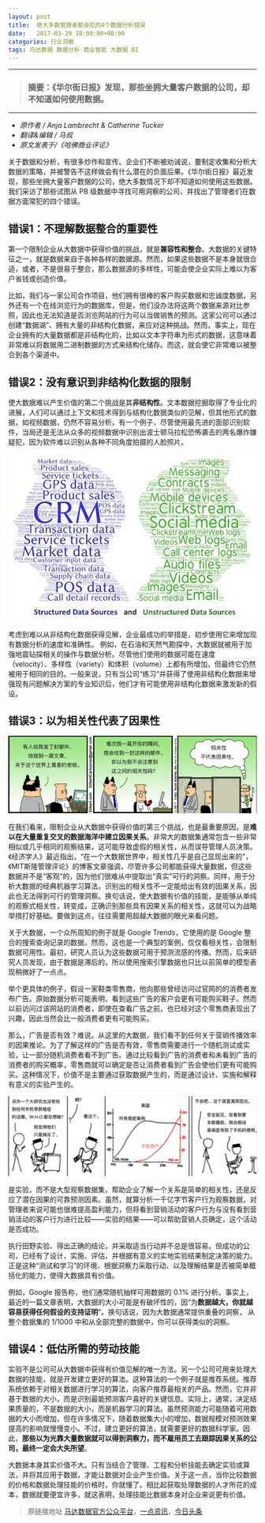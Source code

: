 ```yaml
---
layout: post
title:  绝大多数管理者都会犯的4个数据分析错误
date:   2017-03-29 18:00:00+08:00
categories: 行业洞察
tags: 马达数据 数据分析 商业智能 大数据 BI
---
```


---------
> ### 摘要：《华尔街日报》发现，那些坐拥大量客户数据的公司，却不知道如何使用数据。
--------

* *原作者 / Anja Lambrecht & Catherine Tucker*
* *翻译&编辑 / 马叔*
* *原文发表于/《哈佛商业评论》*


关于数据和分析，有很多炒作和宣传。企业们不断被劝诫说，要制定收集和分析大数据的策略，并被警告不这样做会有什么潜在的负面后果。《华尔街日报》最近发现，那些坐拥大量客户数据的公司，绝大多数情况下却不知道如何使用这些数据。我们采访了那些试图从 PB 级数据中寻找可用洞察的公司，并找出了管理者们在数据方面常犯的四个错误。


## 错误1：不理解数据整合的重要性


第一个限制企业从大数据中获得价值的挑战，就是**兼容性和整合**。大数据的关键特征之一，就是数据来自于各种各样的数据源。然而，如果这些数据不是本身就很合适，或者，不是很易于整合，那么数据源的多样性，可能会使企业实际上难以为客户省钱或创造价值。


比如，我们与一家公司合作项目，他们拥有很棒的客户购买数据和忠诚度数据，另外还有一个在线浏览行为的数据库，但是，他们没办法将这两个数据来源对比参照，因此也无法知道是否浏览网站的行为可以当做销售的预测。这家公司可以通过创建“数据湖”、拥有大量的非结构化数据，来应对这种挑战。然而，事实上，现在企业拥有的大量数据都是非结构化的，比如以文本字符串为形式的数据，这意味着非常难以将数据用二进制数据的方式来结构化储存。而这，就会使它非常难以被整合到各个渠道中。


## 错误2：没有意识到非结构化数据的限制


使大数据难以产生价值的第二个挑战是其**非结构性**。文本数据挖掘取得了专业化的进展，人们可以通过上下文和技术得到与结构化数据类似的见解，但其他形式的数据，如视频数据，仍然不容易分析。有一个例子，尽管使用最先进的面部识别软件，当局还是无法从众多的视频数据中识别出波士顿马拉松恐怖袭击的两名爆炸嫌疑犯，因为软件难以识别从各种不同角度拍摄的人脸照片。


![结构化数据与非结构化数据](/images/2017/3/29/1.png)


考虑到难以从非结构化数据获得见解，企业最成功的举措是，初步使用它来增加现有数据分析的速度和准确性。 例如，在石油和天然气勘探中，大数据就被用于加强地震钻探相关的操作与数据分析。尽管他们使用的数据可能在速度（velocity）、多样性（variety）和体积（volume）上都有所增加，但最终它仍然被用于相同的目的。一般来说，只有当公司“练习”并获得了使用非结构化数据来增强现有问题解决方案的专业知识后，他们才有可能使用非结构化数据来激发新的假设。


## 错误3：以为相关性代表了因果性


![相关性不代表因果性 - 漫画1](/images/2017/3/29/2.png)


在我们看来，限制企业从大数据中获得价值的第三个挑战，也是最重要原因，是**难以在大量重复交叉的数据海洋中建立因果关系**。非常大的数据集通常包含一些非常相似或几乎相同的观察结果，这可能导致虚假的相关性，从而误导管理人员决策。《经济学人》最近指出，“在一个大数据世界中，相关性几乎是自己显现出来的”，《MIT斯隆管理评论》的博客文章强调，尽管许多公司都能获得大量数据，但这些数据并不是“客观”的，因为他们很难从中提取出“真实”可行的洞察。同样，用于分析大数据的经典机器学习算法，识别出的相关性不一定能给出有效的因果关系，因此也无法得到可行的管理洞察。换句话说，使大数据有价值的技能，是能够从单纯的观察式相关性，转变成，正确识别那些具有因果关系的相关性，这就可以为战略举措打好基础。要做到这点，往往需要用超越大数据的眼光来看问题。


关于大数据，一个众所周知的例子就是 Google Trends，它使用的是 Google 整合的搜索查询记录的数据。然而，这也是一个典型的案例，仅仅看相关性，会限制数据可用性。最初，研究人员认为这些数据可用于预测流感的传播。然而，后来研究人员发现，由于数据是滞后的，所以使用搜索引擎数据也只比以前简单的模型表现稍微好了一点点。


举个更具体的例子，假设一家鞋类零售商，他向那些曾经访问过官网的的消费者发布广告。原始数据分析可能表明，看到这些广告的客户会更有可能购买鞋子。然而以前访问过该网站的消费者，即使在查看广告之前，也已经对这个零售商表现出了兴趣，因此当然会比一般消费者更有可能购买。


那么，广告是否有效？难说。从这里的大数据，我们看不到任何关于营销传播效率的因果推论。为了了解这样的广告是否有效，零售商需要进行一个随机测试或实验，让一部分随机消费者看不到广告。通过比较看到广告的消费者和未看到广告的消费者的购买概率，零售商就可以确定是否让消费者看到广告会使他们更有可能购买。这种情况下，价值不是主要通过获取数据产生的，而是通过设计、实施和解释有意义的实验产生的。


![相关性不代表因果性 - 漫画2](/images/2017/3/29/3.jpg)


是实验，而不是大型观察数据集，帮助企业了解一个关系是简单的相关性，还是反应了潜在因果的可靠预测因素。虽然，就算分析一千亿字节客户行为观察数据，对管理者来说可能也很难提高盈利能力，但将看到营销活动的客户行为与没有看到营销活动的客户行为进行比较——实验的结果——可以帮助营销人员确定，这个活动是否成功。


执行田野实验、得出正确的结论，并采取适当行动并不总是很容易。但成功的公司，已经有了设计、实施、评估，并根据有意义的实地实验结果制定决策的能力。正是这种“测试和学习”的环境、根据洞察力采取行动、以及理解结果是否被简单概括化的能力，使得大数据具有价值。


例如，Google 报告称，他们通常随机抽样可用数据的 0.1% 进行分析。事实上，最近的一篇文章表明，大数据的大小可能是有破坏性的，因“为**数据越大，你就越容易获得任何假设的支持证明**”。换句话说，因为大数据通常提供重叠的洞察， 从整个数据集的 1/1000 中和从全部完整的数据中，你可以获得类似的洞察。


## 错误4：低估所需的劳动技能


实验不是公司可从大数据中获得有价值见解的唯一方法。另一个公司可用来处理大数据的技能，就是开发建立更好的算法。这种算法的一个例子就是推荐系统。推荐系统依赖于对相关数据进行学习的算法，向客户推荐最相关的产品。然而，它并非基于数据的大小，而是识别最能预测客户喜好的关键信息。实际上，通常，决定结果质量的，不是数据的大小，而是机器学习的算法。虽然预测能力可能随着可用数据的大小而增加，但在许多情况下，随着数据集大小的增加，数据规模对预测效果提高的影响就慢慢变小。不过，建立更好的算法，就需要更好的数据科学家。因此，**那些以为光靠大量数据就可以得到洞察力，而不雇用员工去跟踪因果关系的公司，最终一定会大失所望**。


大数据本身其实价值不大。只有当结合了管理、工程和分析技能去确定实验或算法，并将其应用于数据，才能让数据对企业产生价值。关于这一点，当你比较数据的价格和数据处理技能的价格时，你就懂了。相比起获取处理数据的人才所花的成本，数据就要便宜许多，就这表明，处理技能比数据本身对企业来说更有价值。



> 原链接地址 [马达数据官方公众平台](http://chuansong.me/n/1720314652119)，[一点资讯](http://www.yidianzixun.com/home?page=article&id=0Fz5dFO3)，[今日头条](http://www.toutiao.com/i6402831350977528321/)
